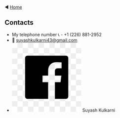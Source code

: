 :arrow_backward:  [Home](../index.markdown)
## Contacts

-  My telephone number :telephone_receiver:  - +1 (226) 881-2952
-  :email:  suyashkulkarni43@gmail.com
- ![FB Icon](../images/fbicon.png) Suyash Kulkarni